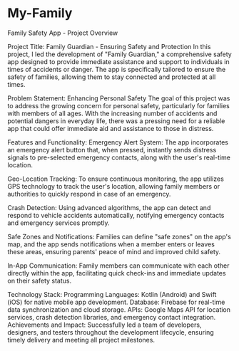 # My-Family
Family Safety App - Project Overview

Project Title: Family Guardian - Ensuring Safety and Protection
In this project, I led the development of "Family Guardian," a comprehensive safety app designed to provide immediate assistance and support to individuals in times of accidents or danger. The app is specifically tailored to ensure the safety of families, allowing them to stay connected and protected at all times.

Problem Statement: Enhancing Personal Safety
The goal of this project was to address the growing concern for personal safety, particularly for families with members of all ages. With the increasing number of accidents and potential dangers in everyday life, there was a pressing need for a reliable app that could offer immediate aid and assistance to those in distress.

Features and Functionality:
Emergency Alert System: The app incorporates an emergency alert button that, when pressed, instantly sends distress signals to pre-selected emergency contacts, along with the user's real-time location.

Geo-Location Tracking: To ensure continuous monitoring, the app utilizes GPS technology to track the user's location, allowing family members or authorities to quickly respond in case of an emergency.

Crash Detection: Using advanced algorithms, the app can detect and respond to vehicle accidents automatically, notifying emergency contacts and emergency services promptly.

Safe Zones and Notifications: Families can define "safe zones" on the app's map, and the app sends notifications when a member enters or leaves these areas, ensuring parents' peace of mind and improved child safety.

In-App Communication: Family members can communicate with each other directly within the app, facilitating quick check-ins and immediate updates on their safety status.

Technology Stack:
Programming Languages: Kotlin (Android) and Swift (iOS) for native mobile app development.
Database: Firebase for real-time data synchronization and cloud storage.
APIs: Google Maps API for location services, crash detection libraries, and emergency contact integration.
Achievements and Impact:
Successfully led a team of developers, designers, and testers throughout the development lifecycle, ensuring timely delivery and meeting all project milestones.
